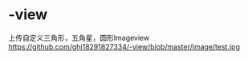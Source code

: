 # -view
上传自定义三角形，五角星，圆形Imageview
https://github.com/ghj18291827334/-view/blob/master/image/test.jpg
